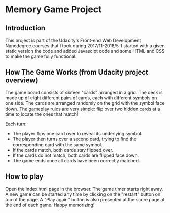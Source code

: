 # Memory Game Project

## Introduction

This project is part of the Udacity's Front-end Web Development Nanodegree courses that I took during 2017/11-2018/5. I started with a given static version the code and added Javascipt code and some HTML and CSS to make the game fully functional.

## How The Game Works (from Udacity project overview)

The game board consists of sixteen "cards" arranged in a grid. The deck is made up of eight different pairs of cards, each with different symbols on one side. The cards are arranged randomly on the grid with the symbol face down. The gameplay rules are very simple: flip over two hidden cards at a time to locate the ones that match!

Each turn:

- The player flips one card over to reveal its underlying symbol.
- The player then turns over a second card, trying to find the corresponding card with the same symbol.
- If the cards match, both cards stay flipped over.
- If the cards do not match, both cards are flipped face down.
- The game ends once all cards have been correctly matched.

## How to play

Open the index.html page in the browser. The game timer starts right away. A new game can be started any time by clicking on the "restart" button on top of the page. A "Play again" button is also presented at the score page at the end of each game. Happy memorizing!


